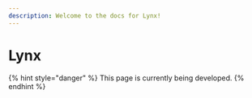 ```yaml
---
description: Welcome to the docs for Lynx!
---
```


# Lynx

{% hint style="danger" %}
This page is currently being developed.
{% endhint %}
